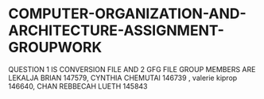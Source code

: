 # COMPUTER-ORGANIZATION-AND-ARCHITECTURE-ASSIGNMENT-GROUPWORK
QUESTION 1 IS CONVERSION FILE AND 2 GFG FILE
GROUP MEMBERS ARE LEKALJA BRIAN 147579, CYNTHIA CHEMUTAI 146739 , valerie kiprop 146640, CHAN REBBECAH LUETH 145843


